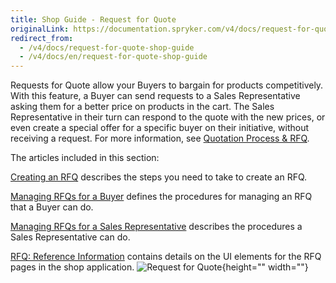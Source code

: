 ```yaml
---
title: Shop Guide - Request for Quote
originalLink: https://documentation.spryker.com/v4/docs/request-for-quote-shop-guide
redirect_from:
  - /v4/docs/request-for-quote-shop-guide
  - /v4/docs/en/request-for-quote-shop-guide
---
```


Requests for Quote allow your Buyers to bargain for products competitively. With this feature, a Buyer can send requests to a Sales Representative asking them for a better price on products in the cart. The Sales Representative in their turn can respond to the quote with the new prices, or even create a special offer for a specific buyer on their initiative, without receiving a request. For more information, see [Quotation Process & RFQ](https://documentation.spryker.com/v4/docs/quotation-process-rfq-201907).

The articles included in this section:

[Creating an RFQ](/docs/scos/dev/user-guides/202001.0/shop-user-guide/shop-guide-quotation-process-and-rfq/shop-guide-creating-a-request-for-quote.html) describes the steps you need to take to create an RFQ.

[Managing RFQs for a Buyer](/docs/scos/dev/user-guides/202001.0/shop-user-guide/shop-guide-quotation-process-and-rfq/shop-guide-managing-requests-for-quotes-for-a-buyer.html) defines the procedures for managing an RFQ that a Buyer can do.

[Managing RFQs for a Sales Representative](/docs/scos/dev/user-guides/202001.0/shop-user-guide/shop-guide-quotation-process-and-rfq/shop-guide-managing-requests-for-quotes-for-a-sales-representative.html) describes the procedures a Sales Representative can do.

[RFQ: Reference Information](/docs/scos/dev/user-guides/202001.0/shop-user-guide/shop-guide-quotation-process-and-rfq/shop-guide-request-for-quote-reference-information.html) contains details on the UI elements for the RFQ pages in the shop application.
![Request for Quote](https://spryker.s3.eu-central-1.amazonaws.com/docs/User+Guides/Shop+User+Guides/RFQ/rfq-gif.gif){height="" width=""}

<!-- Last review date: Jul 09, 2019  -->
